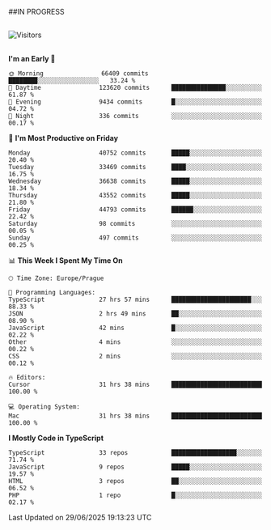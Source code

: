 ##IN PROGRESS
##
![Visitors](https://komarev.com/ghpvc/?username=petrbui&style=for-the-badge&label=Visitors+👀)



##
<!--
[![My GitHub stats](https://github-readme-stats.vercel.app/api?username=petrbui&theme=github_dark)](https://github.com/anuraghazra/github-readme-stats)

[![My wakatime stats](https://github-readme-stats.vercel.app/api/wakatime?username=petrbui&theme=github_dark)](https://github.com/anuraghazra/github-readme-stats)
-->
<!--START_SECTION:waka-->
**I'm an Early 🐤** 

```text
🌞 Morning                66409 commits       ████████░░░░░░░░░░░░░░░░░   33.24 % 
🌆 Daytime                123620 commits      ███████████████░░░░░░░░░░   61.87 % 
🌃 Evening                9434 commits        █░░░░░░░░░░░░░░░░░░░░░░░░   04.72 % 
🌙 Night                  336 commits         ░░░░░░░░░░░░░░░░░░░░░░░░░   00.17 % 
```
📅 **I'm Most Productive on Friday** 

```text
Monday                   40752 commits       █████░░░░░░░░░░░░░░░░░░░░   20.40 % 
Tuesday                  33469 commits       ████░░░░░░░░░░░░░░░░░░░░░   16.75 % 
Wednesday                36638 commits       █████░░░░░░░░░░░░░░░░░░░░   18.34 % 
Thursday                 43552 commits       █████░░░░░░░░░░░░░░░░░░░░   21.80 % 
Friday                   44793 commits       ██████░░░░░░░░░░░░░░░░░░░   22.42 % 
Saturday                 98 commits          ░░░░░░░░░░░░░░░░░░░░░░░░░   00.05 % 
Sunday                   497 commits         ░░░░░░░░░░░░░░░░░░░░░░░░░   00.25 % 
```


📊 **This Week I Spent My Time On** 

```text
🕑︎ Time Zone: Europe/Prague

💬 Programming Languages: 
TypeScript               27 hrs 57 mins      ██████████████████████░░░   88.33 % 
JSON                     2 hrs 49 mins       ██░░░░░░░░░░░░░░░░░░░░░░░   08.90 % 
JavaScript               42 mins             █░░░░░░░░░░░░░░░░░░░░░░░░   02.22 % 
Other                    4 mins              ░░░░░░░░░░░░░░░░░░░░░░░░░   00.22 % 
CSS                      2 mins              ░░░░░░░░░░░░░░░░░░░░░░░░░   00.12 % 

🔥 Editors: 
Cursor                   31 hrs 38 mins      █████████████████████████   100.00 % 

💻 Operating System: 
Mac                      31 hrs 38 mins      █████████████████████████   100.00 % 
```

**I Mostly Code in TypeScript** 

```text
TypeScript               33 repos            ██████████████████░░░░░░░   71.74 % 
JavaScript               9 repos             █████░░░░░░░░░░░░░░░░░░░░   19.57 % 
HTML                     3 repos             ██░░░░░░░░░░░░░░░░░░░░░░░   06.52 % 
PHP                      1 repo              █░░░░░░░░░░░░░░░░░░░░░░░░   02.17 % 
```




 Last Updated on 29/06/2025 19:13:23 UTC
<!--END_SECTION:waka-->
